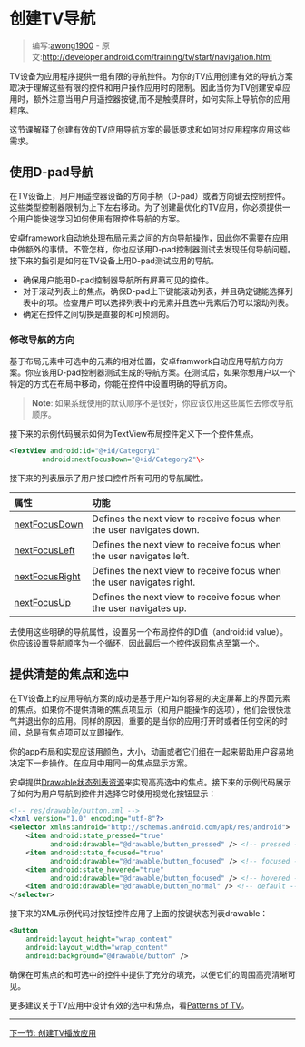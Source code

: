 <!-- # Creating TV Navigation # -->
# 创建TV导航

> 编写:[awong1900](https://github.com/awong1900) - 原文:<http://developer.android.com/training/tv/start/navigation.html>

<!-- TV devices provide a limited set of navigation controls for apps. Creating an effective navigation scheme for your TV app depends on understanding these limited controls and the limits of users' perception while operating your app. As you build your Android app for TVs, pay special attention to how the user actually navigates around your app when using remote control buttons instead of a touch screen.
-->

TV设备为应用程序提供一组有限的导航控件。为你的TV应用创建有效的导航方案取决于理解这些有限的控件和用户操作应用时的限制。因此当你为TV创建安卓应用时，额外注意当用户用遥控器按键,而不是触摸屏时，如何实际上导航你的应用程序。

<!-- This lesson explains the minimum requirements for creating effective TV app navigation scheme and how to apply those requirements to your app. -->

这节课解释了创建有效的TV应用导航方案的最低要求和如何对应用程序应用这些需求。

<!-- ## Enable D-pad Navigation ## -->
## 使用D-pad导航

<!-- On a TV device, users navigate with controls on a remote control device, using either a directional pad (D-pad) or arrow keys. This type of control limits movement to up, down, left, and right. To build a great TV-optimized app, you must provide a navigation scheme where the user can quickly learn how to navigate your app using these limited controls. -->

在TV设备上，用户用遥控器设备的方向手柄（D-pad）或者方向键去控制控件。这些类型控制器限制为上下左右移动。为了创建最优化的TV应用，你必须提供一个用户能快速学习如何使用有限控件导航的方案。

<!-- The Android framework handles directional navigation between layout elements automatically, so you typically do not need to do anything extra for your app. However, you should thoroughly test navigation with a D-pad controller to discover any navigation problems. Follow these guidelines to test that your app's navigation system works well with a D-pad on a TV device: -->

安卓framework自动地处理布局元素之间的方向导航操作，因此你不需要在应用中做额外的事情。不管怎样，你也应该用D-pad控制器测试去发现任何导航问题。接下来的指引是如何在TV设备上用D-pad测试应用的导航。

<!-- 
- Ensure that a user with a D-pad controller can navigate to all visible controls on the screen.
- For scrolling lists with focus, make sure that the D-pad up and down keys scroll the list, and the Enter key selects an item in the list. Verify that users can select an element in the list and that the list still scrolls when an element is selected.
- Ensure that switching between controls between controls is straightforward and predictable.
-->

- 确保用户能用D-pad控制器导航所有屏幕可见的控件。
- 对于滚动列表上的焦点，确保D-pad上下键能滚动列表，并且确定键能选择列表中的项。检查用户可以选择列表中的元素并且选中元素后仍可以滚动列表。
- 确定在控件之间切换是直接的和可预测的。

<!-- ### Modifying directional navigation ### -->
### 修改导航的方向

<!-- The Android framework automatically applies a directional navigation scheme based on the relative position of focusable elements in your layouts. You should test the generated navigation scheme in your app using a D-pad controller. After testing, if you decide you want users to move through your layouts in a specific way, you can set up explicit directional navigation for your controls. -->

基于布局元素中可选中的元素的相对位置，安卓framwork自动应用导航方向方案。你应该用D-pad控制器测试生成的导航方案。在测试后，如果你想用户以一个特定的方式在布局中移动，你能在控件中设置明确的导航方向。

<!-- >**Note**: You should only use these attributes to modify the navigation order if the default order that the system applies does not work well. -->

>**Note**: 如果系统使用的默认顺序不是很好，你应该仅用这些属性去修改导航顺序。

<!-- The following code sample shows how to define the next control to receive focus for a TextView layout object: -->
接下来的示例代码展示如何为TextView布局控件定义下一个控件焦点。

```xml
<TextView android:id="@+id/Category1"
        android:nextFocusDown="@+id/Category2"\>
```

<!-- The following table lists all of the available navigation attributes for Android user interface widgets: -->
接下来的列表展示了用户接口控件所有可用的导航属性。

属性          |	功能
:-----------|:----------------
[nextFocusDown](http://developer.android.com/reference/android/R.attr.html#nextFocusDown)|	Defines the next view to receive focus when the user navigates down.
[nextFocusLeft](http://developer.android.com/reference/android/R.attr.html#nextFocusLeft) |	Defines the next view to receive focus when the user navigates left.
[nextFocusRight](http://developer.android.com/reference/android/R.attr.html#nextFocusRight)|	Defines the next view to receive focus when the user navigates right.
[nextFocusUp](http://developer.android.com/reference/android/R.attr.html#nextFocusUp)  |	Defines the next view to receive focus when the user navigates up.

<!-- To use one of these explicit navigation attributes, set the value to the ID (android:id value) of another widget in the layout. You should set up the navigation order as a loop, so that the last control directs focus back to the first one. -->
去使用这些明确的导航属性，设置另一个布局控件的ID值（android:id value）。你应该设置导航顺序为一个循环，因此最后一个控件返回焦点至第一个。

<!-- ## Provide Clear Focus and Selection ## -->
## 提供清楚的焦点和选中

<!-- The success of an app's navigation scheme on TV devices is depends on how easy it is for a user to determine what user interface element is in focus on screen. If you do not provide clear indications of focused items (and therefore what item a user can take action on), they can quickly become frustrated and exit your app. For the same reason, it is important to always have an item in focus that a user can take action on immediately after your app starts, or any time it is idle. -->

在TV设备上的应用导航方案的成功是基于用户如何容易的决定屏幕上的界面元素的焦点。如果你不提供清晰的焦点项显示（和用户能操作的选项），他们会很快泄气并退出你的应用。同样的原因，重要的是当你的应用打开时或者任何空闲的时间，总是有焦点项可以立即操作。

<!-- Your app layout and implementation should use color, size, animation, or a combination of these attributes to help users easily determine what actions they can take next. Use a uniform scheme for indicating focus across your application. -->

你的app布局和实现应该用颜色，大小，动画或者它们组在一起来帮助用户容易地决定下一步操作。在应用中用同一的焦点显示方案。

<!-- Android provides Drawable State List Resources to implement highlights for focused and selected controls. The following code example demonstrates how to enable visual behavior for a button to indicate that a user has navigated to the control and then selected it: -->
安卓提供[Drawable状态列表资源](http://developer.android.com/guide/topics/resources/drawable-resource.html#StateList)来实现高亮选中的焦点。接下来的示例代码展示了如何为用户导航到控件并选择它时使用视觉化按钮显示：

```xml
<!-- res/drawable/button.xml -->
<?xml version="1.0" encoding="utf-8"?>
<selector xmlns:android="http://schemas.android.com/apk/res/android">
    <item android:state_pressed="true"
          android:drawable="@drawable/button_pressed" /> <!-- pressed -->
    <item android:state_focused="true"
          android:drawable="@drawable/button_focused" /> <!-- focused -->
    <item android:state_hovered="true"
          android:drawable="@drawable/button_focused" /> <!-- hovered -->
    <item android:drawable="@drawable/button_normal" /> <!-- default -->
</selector>
```

<!-- The following layout XML sample code applies the previous state list drawable to a Button: -->
接下来的XML示例代码对按钮控件应用了上面的按键状态列表drawable：

```xml
<Button
    android:layout_height="wrap_content"
    android:layout_width="wrap_content"
    android:background="@drawable/button" />
```

<!-- Make sure to provide sufficient padding within the focusable and selectable controls so that the highlights around them are clearly visible. -->
确保在可焦点的和可选中的控件中提供了充分的填充，以便它们的周围高亮清晰可见。

<!-- For more recommendations on designing effective selection and focus for your TV app, see Patterns for TV. -->
更多建议关于TV应用中设计有效的选中和焦点，看[Patterns of TV](http://developer.android.com/design/tv/patterns.html)。

-------------
[下一节: 创建TV播放应用](../playback/index.html)
